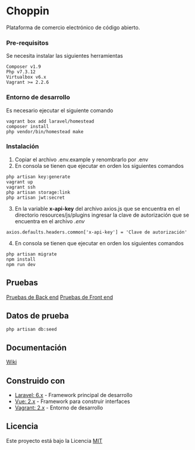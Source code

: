 # Choppin

Plataforma de comercio electrónico de código abierto.

### Pre-requisitos

Se necesita instalar las siguientes herramientas
```
Composer v1.9
Php v7.3.12
Virtualbox v6.x
Vagrant >= 2.2.6
```

### Entorno de desarrollo

Es necesario ejecutar el siguiente comando
```
vagrant box add laravel/homestead
composer install
php vendor/bin/homestead make
```

### Instalación 

1. Copiar el archivo .env.example y renombrarlo por .env
2. En consola se tienen que ejecutar en orden los siguientes comandos
```
php artisan key:generate
vagrant up
vagrant ssh
php artisan storage:link
php artisan jwt:secret
```

3. En la variable **x-api-key** del archivo axios.js que se encuentra en el directorio resources/js/plugins ingresar la clave de autorización que se encuentra en el archivo _.env_
```
axios.defaults.headers.common['x-api-key'] = 'Clave de autorización'
```

4. En consola se tienen que ejecutar en orden los siguientes comandos
```
php artisan migrate
npm install
npm run dev
```


## Pruebas

[Pruebas de Back end](https://github.com/bboytoom/Choppin/wiki/Pruebas-de-Back-end)
[Pruebas de Front end](https://github.com/bboytoom/Choppin/wiki/Pruebas-de-Front-end)


## Datos de prueba
```
php artisan db:seed
```


## Documentación
[Wiki](https://github.com/bboytoom/Choppin/wiki)


## Construido con 
* [Laravel: 6.x](https://laravel.com/docs/6.x) - Framework principal de desarrollo
* [Vue: 2.x](https://vuejs.org/) - Framework para construir interfaces
* [Vagrant: 2.x](https://www.vagrantup.com/) - Entorno de desarrollo


## Licencia
Este proyecto está bajo la Licencia [MIT](LICENSE.md)
